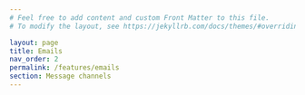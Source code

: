 ```yaml
---
# Feel free to add content and custom Front Matter to this file.
# To modify the layout, see https://jekyllrb.com/docs/themes/#overriding-theme-defaults

layout: page
title: Emails
nav_order: 2
permalink: /features/emails
section: Message channels
---
```


